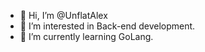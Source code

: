 - 👋 Hi, I’m @UnflatAlex
- 👀 I’m interested in Back-end development.
- 🌱 I’m currently learning GoLang.


<!---
UnflatAlex/UnflatAlex is a ✨ special ✨ repository because its `README.md` (this file) appears on your GitHub profile.
You can click the Preview link to take a look at your changes.
--->
